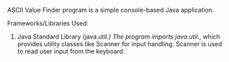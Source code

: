 ASCII Value Finder program is a simple console-based Java application.

Frameworks/Libraries Used:
1. Java Standard Library (java.util.*)
The program imports java.util.*, which provides utility classes like Scanner for input handling.
Scanner is used to read user input from the keyboard.
